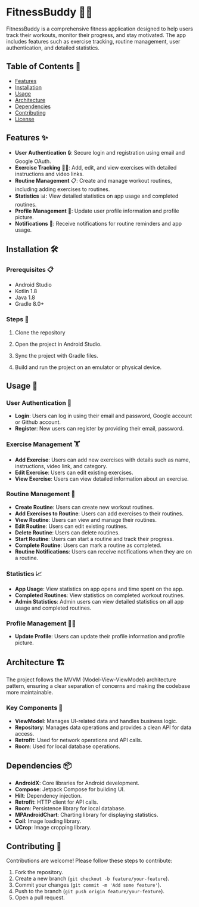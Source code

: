 # FitnessBuddy 🏋️‍♂️

FitnessBuddy is a comprehensive fitness application designed to help users track their workouts, monitor their progress, and stay motivated. The app includes features such as exercise tracking, routine management, user authentication, and detailed statistics.

## Table of Contents 📑

- [Features](#features)
- [Installation](#installation)
- [Usage](#usage)
- [Architecture](#architecture)
- [Dependencies](#dependencies)
- [Contributing](#contributing)
- [License](#license)

## Features ✨

- **User Authentication** 🔒: Secure login and registration using email and Google OAuth.
- **Exercise Tracking** 🏃‍♂️: Add, edit, and view exercises with detailed instructions and video links.
- **Routine Management** 📋: Create and manage workout routines, including adding exercises to routines.
- **Statistics** 📊: View detailed statistics on app usage and completed routines.
- **Profile Management** 👤: Update user profile information and profile picture.
- **Notifications** 🔔: Receive notifications for routine reminders and app usage.

## Installation 🛠️

### Prerequisites 📋

- Android Studio
- Kotlin 1.8
- Java 1.8
- Gradle 8.0+

### Steps 🚀

1. Clone the repository

2. Open the project in Android Studio.

3. Sync the project with Gradle files.

4. Build and run the project on an emulator or physical device.

## Usage 📱

### User Authentication 🔑

- **Login**: Users can log in using their email and password, Google account or Github account.
- **Register**: New users can register by providing their email, password.

### Exercise Management 🏋️

- **Add Exercise**: Users can add new exercises with details such as name, instructions, video link, and category.
- **Edit Exercise**: Users can edit existing exercises.
- **View Exercise**: Users can view detailed information about an exercise.

### Routine Management 📅

- **Create Routine**: Users can create new workout routines.
- **Add Exercises to Routine**: Users can add exercises to their routines.
- **View Routine**: Users can view and manage their routines.
- **Edit Routine**: Users can edit existing routines.
- **Delete Routine**: Users can delete routines.
- **Start Routine**: Users can start a routine and track their progress.
- **Complete Routine**: Users can mark a routine as completed.
- **Routine Notifications**: Users can receive notifications when they are on a routine.

### Statistics 📈

- **App Usage**: View statistics on app opens and time spent on the app.
- **Completed Routines**: View statistics on completed workout routines.
- **Admin Statistics**: Admin users can view detailed statistics on all app usage and completed routines.

### Profile Management 🧑‍💼

- **Update Profile**: Users can update their profile information and profile picture.

## Architecture 🏗️

The project follows the MVVM (Model-View-ViewModel) architecture pattern, ensuring a clear separation of concerns and making the codebase more maintainable.

### Key Components 🔑

- **ViewModel**: Manages UI-related data and handles business logic.
- **Repository**: Manages data operations and provides a clean API for data access.
- **Retrofit**: Used for network operations and API calls.
- **Room**: Used for local database operations.

## Dependencies 📦

- **AndroidX**: Core libraries for Android development.
- **Compose**: Jetpack Compose for building UI.
- **Hilt**: Dependency injection.
- **Retrofit**: HTTP client for API calls.
- **Room**: Persistence library for local database.
- **MPAndroidChart**: Charting library for displaying statistics.
- **Coil**: Image loading library.
- **UCrop**: Image cropping library.

## Contributing 🤝

Contributions are welcome! Please follow these steps to contribute:

1. Fork the repository.
2. Create a new branch (`git checkout -b feature/your-feature`).
3. Commit your changes (`git commit -m 'Add some feature'`).
4. Push to the branch (`git push origin feature/your-feature`).
5. Open a pull request.
